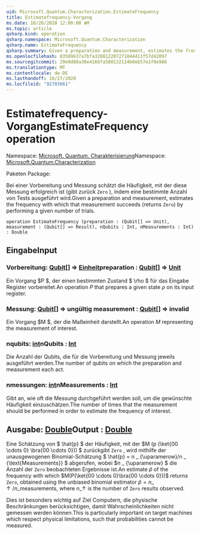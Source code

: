 ```yaml
---
uid: Microsoft.Quantum.Characterization.EstimateFrequency
title: Estimatefrequency-Vorgang
ms.date: 10/26/2020 12:00:00 AM
ms.topic: article
qsharp.kind: operation
qsharp.namespace: Microsoft.Quantum.Characterization
qsharp.name: EstimateFrequency
qsharp.summary: Given a preparation and measurement, estimates the frequency with which that measurement succeeds (returns `Zero`) by performing a given number of trials.
ms.openlocfilehash: 83589637a7bfa328812207271844411f57d42097
ms.sourcegitcommit: 29e0d88a30e4166fa580132124b0eb57e1f0e986
ms.translationtype: MT
ms.contentlocale: de-DE
ms.lasthandoff: 10/27/2020
ms.locfileid: "92703661"
---
```

# <a name="estimatefrequency-operation"></a><span data-ttu-id="3f16a-102">Estimatefrequency-Vorgang</span><span class="sxs-lookup"><span data-stu-id="3f16a-102">EstimateFrequency operation</span></span>

<span data-ttu-id="3f16a-103">Namespace: [Microsoft. Quantum. Charakterisierung](xref:Microsoft.Quantum.Characterization)</span><span class="sxs-lookup"><span data-stu-id="3f16a-103">Namespace: [Microsoft.Quantum.Characterization](xref:Microsoft.Quantum.Characterization)</span></span>

<span data-ttu-id="3f16a-104">Paketen [](https://nuget.org/packages/)</span><span class="sxs-lookup"><span data-stu-id="3f16a-104">Package: [](https://nuget.org/packages/)</span></span>


<span data-ttu-id="3f16a-105">Bei einer Vorbereitung und Messung schätzt die Häufigkeit, mit der diese Messung erfolgreich ist (gibt zurück `Zero` ), indem eine bestimmte Anzahl von Tests ausgeführt wird.</span><span class="sxs-lookup"><span data-stu-id="3f16a-105">Given a preparation and measurement, estimates the frequency with which that measurement succeeds (returns `Zero`) by performing a given number of trials.</span></span>

```qsharp
operation EstimateFrequency (preparation : (Qubit[] => Unit), measurement : (Qubit[] => Result), nQubits : Int, nMeasurements : Int) : Double
```


## <a name="input"></a><span data-ttu-id="3f16a-106">Eingabe</span><span class="sxs-lookup"><span data-stu-id="3f16a-106">Input</span></span>

### <a name="preparation--qubit--unit"></a><span data-ttu-id="3f16a-107">Vorbereitung: [Qubit](xref:microsoft.quantum.lang-ref.qubit)[] => [Einheit](xref:microsoft.quantum.lang-ref.unit)</span><span class="sxs-lookup"><span data-stu-id="3f16a-107">preparation : [Qubit](xref:microsoft.quantum.lang-ref.qubit)[] => [Unit](xref:microsoft.quantum.lang-ref.unit)</span></span> 

<span data-ttu-id="3f16a-108">Ein Vorgang $P $, der einen bestimmten Zustand $ \rho $ für das Eingabe Register vorbereitet.</span><span class="sxs-lookup"><span data-stu-id="3f16a-108">An operation $P$ that prepares a given state $\rho$ on its input register.</span></span>


### <a name="measurement--qubit--__invalidresult__"></a><span data-ttu-id="3f16a-109">Messung: [Qubit](xref:microsoft.quantum.lang-ref.qubit)[] => __ungültig <Result>__</span><span class="sxs-lookup"><span data-stu-id="3f16a-109">measurement : [Qubit](xref:microsoft.quantum.lang-ref.qubit)[] => __invalid<Result>__</span></span> 

<span data-ttu-id="3f16a-110">Ein Vorgang $M $, der die Maßeinheit darstellt.</span><span class="sxs-lookup"><span data-stu-id="3f16a-110">An operation $M$ representing the measurement of interest.</span></span>


### <a name="nqubits--int"></a><span data-ttu-id="3f16a-111">nqubits: [int](xref:microsoft.quantum.lang-ref.int)</span><span class="sxs-lookup"><span data-stu-id="3f16a-111">nQubits : [Int](xref:microsoft.quantum.lang-ref.int)</span></span>

<span data-ttu-id="3f16a-112">Die Anzahl der Qubits, die für die Vorbereitung und Messung jeweils ausgeführt werden.</span><span class="sxs-lookup"><span data-stu-id="3f16a-112">The number of qubits on which the preparation and measurement each act.</span></span>


### <a name="nmeasurements--int"></a><span data-ttu-id="3f16a-113">nmessungen: [int](xref:microsoft.quantum.lang-ref.int)</span><span class="sxs-lookup"><span data-stu-id="3f16a-113">nMeasurements : [Int](xref:microsoft.quantum.lang-ref.int)</span></span>

<span data-ttu-id="3f16a-114">Gibt an, wie oft die Messung durchgeführt werden soll, um die gewünschte Häufigkeit einzuschätzen.</span><span class="sxs-lookup"><span data-stu-id="3f16a-114">The number of times that the measurement should be performed in order to estimate the frequency of interest.</span></span>



## <a name="output--double"></a><span data-ttu-id="3f16a-115">Ausgabe: [Double](xref:microsoft.quantum.lang-ref.double)</span><span class="sxs-lookup"><span data-stu-id="3f16a-115">Output : [Double](xref:microsoft.quantum.lang-ref.double)</span></span>

<span data-ttu-id="3f16a-116">Eine Schätzung von $ \hat{p} $ der Häufigkeit, mit der $M (p (\ket{00 \cdots 0} \bra{00 \cdots 0})) $ zurückgibt `Zero` , wird mithilfe der unausgewogenen Binomial-Schätzung $ \hat{p} = n \_ {\uparamerow}/n \_ {\text{Measurements}} $ abgerufen, wobei $n \_ {\uparamerow} $ die Anzahl der `Zero` beobachteten Ergebnisse ist.</span><span class="sxs-lookup"><span data-stu-id="3f16a-116">An estimate $\hat{p}$ of the frequency with which $M(P(\ket{00 \cdots 0}\bra{00 \cdots 0}))$ returns `Zero`, obtained using the unbiased binomial estimator $\hat{p} = n\_{\uparrow} / n\_{\text{measurements}}$, where $n\_{\uparrow}$ is the number of `Zero` results observed.</span></span>

<span data-ttu-id="3f16a-117">Dies ist besonders wichtig auf Ziel Computern, die physische Beschränkungen berücksichtigen, damit Wahrscheinlichkeiten nicht gemessen werden können.</span><span class="sxs-lookup"><span data-stu-id="3f16a-117">This is particularly important on target machines which respect physical limitations, such that probabilities cannot be measured.</span></span>